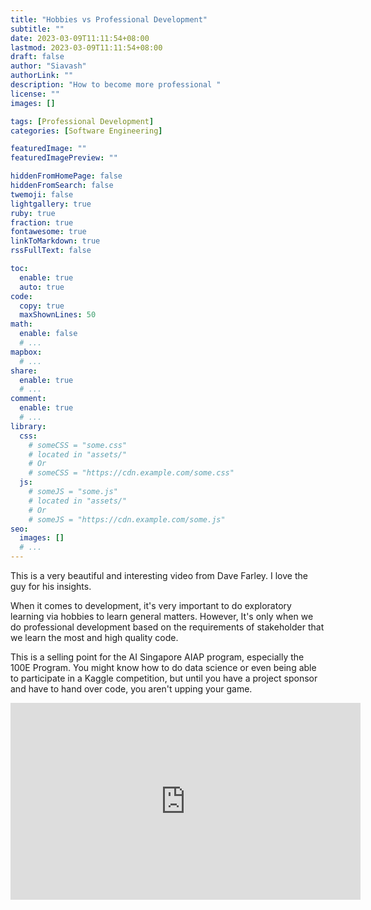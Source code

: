 ```yaml
---
title: "Hobbies vs Professional Development"
subtitle: ""
date: 2023-03-09T11:11:54+08:00
lastmod: 2023-03-09T11:11:54+08:00
draft: false
author: "Siavash"
authorLink: ""
description: "How to become more professional "
license: ""
images: []

tags: [Professional Development]
categories: [Software Engineering]

featuredImage: ""
featuredImagePreview: ""

hiddenFromHomePage: false
hiddenFromSearch: false
twemoji: false
lightgallery: true
ruby: true
fraction: true
fontawesome: true
linkToMarkdown: true
rssFullText: false

toc:
  enable: true
  auto: true
code:
  copy: true
  maxShownLines: 50
math:
  enable: false
  # ...
mapbox:
  # ...
share:
  enable: true
  # ...
comment:
  enable: true
  # ...
library:
  css:
    # someCSS = "some.css"
    # located in "assets/"
    # Or
    # someCSS = "https://cdn.example.com/some.css"
  js:
    # someJS = "some.js"
    # located in "assets/"
    # Or
    # someJS = "https://cdn.example.com/some.js"
seo:
  images: []
  # ...
---
```


This is a very beautiful and interesting video from Dave Farley. I love the guy for his insights. 

When it comes to development, it's very important to do exploratory learning via hobbies to learn general matters. However, It's only when we do professional development based on the requirements of stakeholder that we learn the most and high quality code. 

This is a selling point for the AI Singapore AIAP program, especially the 100E Program. You might know how to do data science or even being able to participate in a Kaggle competition, but until you have a project sponsor and have to hand over code, you aren't upping your game. 


<iframe width="560" height="315" src="https://www.youtube.com/watch?v=yARewF1V9rU" title="YouTube video player" frameborder="0" allow="accelerometer; autoplay; clipboard-write; encrypted-media; gyroscope; picture-in-picture; web-share" allowfullscreen></iframe>

